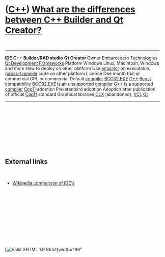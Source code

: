 



 

 

 

 

 

([C++](Cpp.htm)) [What are the differences between C++ Builder and Qt Creator?](CppCompareCppBuilderQt.htm)
===========================================================================================================

 

  ------------------------------------- ---------------------------------------------------------------------------- ---------------------------------------------------------------------------------
  **[IDE](CppIde.htm)**                 **[C++ Builder](CppBuilder.htm)/RAD studio**                                 **[Qt Creator](CppQtCreator.htm)**
  Owner                                 [Embarcadero Technologies](http://www.embarcadero.com)                       [Qt Development Frameworks](http://qt.nokia.com)
  Platform                              Windows                                                                      Linux, Macintosh, Windows and more
  How to deploy on other platform       Use [emulator](CppEmulator.htm) on executable,                               ([cross-](CppCrossCompile.htm))[compile](CppCompile.htm) code on other platform
  Licence                               One month trial or commercial                                                GPL or commercial
  Default [compiler](CppCompiler.htm)   [BCC32.EXE](CppBcc32Exe.htm)                                                 [G++](CppGpp.htm)
  [Boost](CppBoost.htm) compatibility   [BCC32.EXE](CppBcc32Exe.htm) is an unsupported [compiler](CppCompiler.htm)   [G++](CppGpp.htm) is a supported [compiler](CppCompiler.htm)
  [Cpp11](Cpp11.htm) adoption           Pre-standard adoption                                                        Adoption after publication of official [Cpp11](Cpp11.htm) standard
  Graphical libraries                   [CLX](CppClx.htm) (abandoned), [VCL](CppVcl.htm)                             [Qt](CppQt.htm)
  ------------------------------------- ---------------------------------------------------------------------------- ---------------------------------------------------------------------------------

 

 

 

 

 

External links
--------------

 

-   [Wikipedia comparison of
    IDE's](http://en.wikipedia.org/wiki/Comparison_of_integrated_development_environments)

 

 

 

 

 





 

[![Valid XHTML 1.0
Strict](http://www.w3.org/Icons/valid-xhtml10){width="88"

